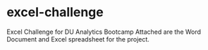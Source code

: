 # excel-challenge
Excel Challenge for DU Analytics Bootcamp
Attached are the Word Document and Excel spreadsheet for the project.
